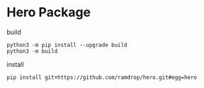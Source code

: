 # Hero Package

build

```shell
python3 -m pip install --upgrade build
python3 -m build
```

install

```shell
pip install git+https://github.com/ramdrop/hero.git#egg=hero

```
